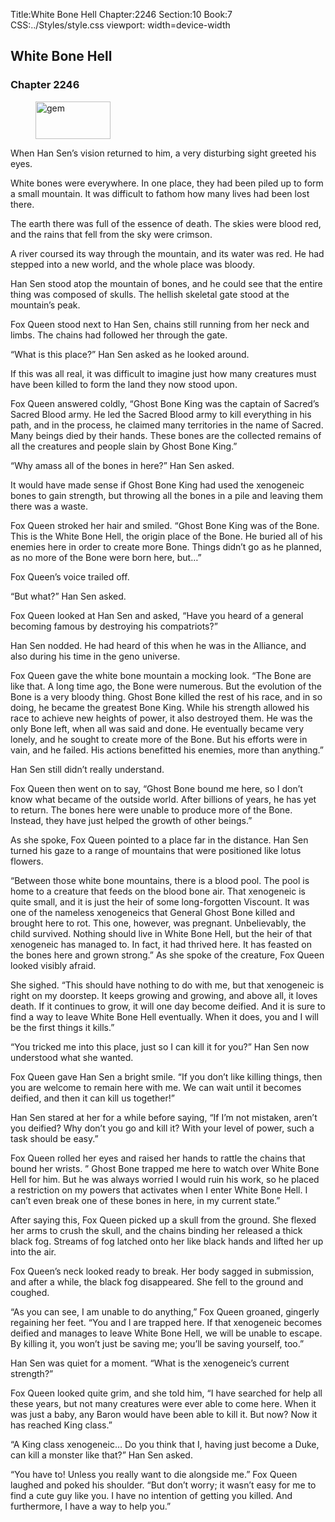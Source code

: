 Title:White Bone Hell 
Chapter:2246 
Section:10 
Book:7 
CSS:../Styles/style.css 
viewport: width=device-width
  
## White Bone Hell
### Chapter 2246 
<figure>
	<img src="../Images/gem.gif" alt="gem" id="gem" width="120" height="60" />
</figure>
  

  
  When Han Sen’s vision returned to him, a very disturbing sight greeted his eyes.

White bones were everywhere. In one place, they had been piled up to form a small mountain. It was difficult to fathom how many lives had been lost there.

The earth there was full of the essence of death. The skies were blood red, and the rains that fell from the sky were crimson.

A river coursed its way through the mountain, and its water was red. He had stepped into a new world, and the whole place was bloody.

Han Sen stood atop the mountain of bones, and he could see that the entire thing was composed of skulls. The hellish skeletal gate stood at the mountain’s peak.

Fox Queen stood next to Han Sen, chains still running from her neck and limbs. The chains had followed her through the gate.

“What is this place?” Han Sen asked as he looked around.

If this was all real, it was difficult to imagine just how many creatures must have been killed to form the land they now stood upon.

Fox Queen answered coldly, “Ghost Bone King was the captain of Sacred’s Sacred Blood army. He led the Sacred Blood army to kill everything in his path, and in the process, he claimed many territories in the name of Sacred. Many beings died by their hands. These bones are the collected remains of all the creatures and people slain by Ghost Bone King.”

“Why amass all of the bones in here?” Han Sen asked.

It would have made sense if Ghost Bone King had used the xenogeneic bones to gain strength, but throwing all the bones in a pile and leaving them there was a waste.

Fox Queen stroked her hair and smiled. “Ghost Bone King was of the Bone. This is the White Bone Hell, the origin place of the Bone. He buried all of his enemies here in order to create more Bone. Things didn’t go as he planned, as no more of the Bone were born here, but…”

Fox Queen’s voice trailed off.

“But what?” Han Sen asked.

Fox Queen looked at Han Sen and asked, “Have you heard of a general becoming famous by destroying his compatriots?”

Han Sen nodded. He had heard of this when he was in the Alliance, and also during his time in the geno universe.

Fox Queen gave the white bone mountain a mocking look. “The Bone are like that. A long time ago, the Bone were numerous. But the evolution of the Bone is a very bloody thing. Ghost Bone killed the rest of his race, and in so doing, he became the greatest Bone King. While his strength allowed his race to achieve new heights of power, it also destroyed them. He was the only Bone left, when all was said and done. He eventually became very lonely, and he sought to create more of the Bone. But his efforts were in vain, and he failed. His actions benefitted his enemies, more than anything.”

Han Sen still didn’t really understand.

Fox Queen then went on to say, “Ghost Bone bound me here, so I don’t know what became of the outside world. After billions of years, he has yet to return. The bones here were unable to produce more of the Bone. Instead, they have just helped the growth of other beings.”

As she spoke, Fox Queen pointed to a place far in the distance. Han Sen turned his gaze to a range of mountains that were positioned like lotus flowers.

“Between those white bone mountains, there is a blood pool. The pool is home to a creature that feeds on the blood bone air. That xenogeneic is quite small, and it is just the heir of some long-forgotten Viscount. It was one of the nameless xenogeneics that General Ghost Bone killed and brought here to rot. This one, however, was pregnant. Unbelievably, the child survived. Nothing should live in White Bone Hell, but the heir of that xenogeneic has managed to. In fact, it had thrived here. It has feasted on the bones here and grown strong.” As she spoke of the creature, Fox Queen looked visibly afraid.

She sighed. “This should have nothing to do with me, but that xenogeneic is right on my doorstep. It keeps growing and growing, and above all, it loves death. If it continues to grow, it will one day become deified. And it is sure to find a way to leave White Bone Hell eventually. When it does, you and I will be the first things it kills.”

“You tricked me into this place, just so I can kill it for you?” Han Sen now understood what she wanted.

Fox Queen gave Han Sen a bright smile. “If you don’t like killing things, then you are welcome to remain here with me. We can wait until it becomes deified, and then it can kill us together!”

Han Sen stared at her for a while before saying, “If I’m not mistaken, aren’t you deified? Why don’t you go and kill it? With your level of power, such a task should be easy.”

Fox Queen rolled her eyes and raised her hands to rattle the chains that bound her wrists. ” Ghost Bone trapped me here to watch over White Bone Hell for him. But he was always worried I would ruin his work, so he placed a restriction on my powers that activates when I enter White Bone Hell. I can’t even break one of these bones in here, in my current state.”

After saying this, Fox Queen picked up a skull from the ground. She flexed her arms to crush the skull, and the chains binding her released a thick black fog. Streams of fog latched onto her like black hands and lifted her up into the air.

Fox Queen’s neck looked ready to break. Her body sagged in submission, and after a while, the black fog disappeared. She fell to the ground and coughed.

“As you can see, I am unable to do anything,” Fox Queen groaned, gingerly regaining her feet. “You and I are trapped here. If that xenogeneic becomes deified and manages to leave White Bone Hell, we will be unable to escape. By killing it, you won’t just be saving me; you’ll be saving yourself, too.”

Han Sen was quiet for a moment. “What is the xenogeneic’s current strength?”

Fox Queen looked quite grim, and she told him, “I have searched for help all these years, but not many creatures were ever able to come here. When it was just a baby, any Baron would have been able to kill it. But now? Now it has reached King class.”

“A King class xenogeneic… Do you think that I, having just become a Duke, can kill a monster like that?” Han Sen asked.

“You have to! Unless you really want to die alongside me.” Fox Queen laughed and poked his shoulder. “But don’t worry; it wasn’t easy for me to find a cute guy like you. I have no intention of getting you killed. And furthermore, I have a way to help you.”
